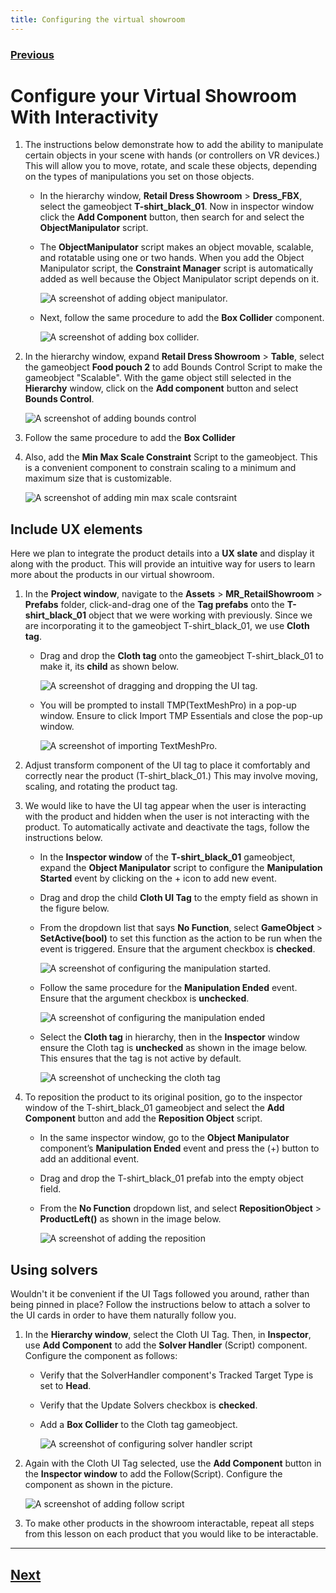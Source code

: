 ```yaml
---
title: Configuring the virtual showroom
---
```

### [Previous](2-setup.unity.project.md)

# Configure your Virtual Showroom With Interactivity

1. The instructions below demonstrate how to add the ability to manipulate certain objects in your scene with hands (or controllers on VR devices.) This will allow you to move, rotate, and scale these objects, depending on the types of manipulations you set on those objects.

    - In the hierarchy window, **Retail Dress Showroom** > **Dress_FBX**, select the gameobject **T-shirt_black_01**. Now in inspector window click the **Add Component** button, then search for and select the **ObjectManipulator** script.

    - The **ObjectManipulator** script makes an object movable, scalable, and rotatable using one or two hands. When you add the Object Manipulator script, the **Constraint Manager** script is automatically added as well because the Object Manipulator script depends on it.

        ![A screenshot of adding object manipulator.](img/add-object-manupilator.png)

    - Next, follow the same procedure to add the **Box Collider** component.

        ![A screenshot of adding box collider.](img/add-box-collider.png)

2. In the hierarchy window, expand **Retail Dress Showroom** > **Table**, select the gameobject **Food pouch 2** to add Bounds Control Script to make the gameobject "Scalable". With the game object still selected in the **Hierarchy** window, click on the **Add component** button and select **Bounds Control**.

    ![A screenshot of adding bounds control](img/bounds-control.png)

3. Follow the same procedure to add the **Box Collider**

4. Also, add the **Min Max Scale Constraint** Script to the gameobject. This is a convenient component to constrain scaling to a minimum and maximum size that is customizable.

    ![A screenshot of adding min max scale contsraint](img/min-max-scale-contsraint.png)

## Include UX elements

Here we plan to integrate the product details into a **UX slate** and display it along with the product. This will provide an intuitive way for users to learn more about the products in our virtual showroom. 

1. In the **Project window**, navigate to the **Assets** > **MR_RetailShowroom** > **Prefabs** folder, click-and-drag one of the **Tag prefabs** onto the **T-shirt_black_01** object that we were working with previously. Since we are incorporating it to the gameobject T-shirt_black_01, we use **Cloth tag**.

    - Drag and drop the **Cloth tag** onto the gameobject T-shirt_black_01 to make it, its **child** as shown below.

        ![A screenshot of dragging and dropping the UI tag.](img/add-cloth-tag.png)

    - You will be prompted to install TMP(TextMeshPro) in a pop-up window. Ensure to click Import TMP Essentials and close the pop-up window.

        ![A screenshot of importing TextMeshPro.](img/import-tmp.png)

2. Adjust transform component of the UI tag to place it comfortably and correctly near the product (T-shirt_black_01.) This may involve moving, scaling, and rotating the product tag.

3. We would like to have the UI tag appear when the user is interacting with the product and hidden when the user is not interacting with the product. To automatically activate and deactivate the tags, follow the instructions below.  

    - In the **Inspector window** of the **T-shirt_black_01** gameobject, expand the **Object Manipulator** script to configure the **Manipulation Started** event by clicking on the + icon to add new event.

    - Drag and drop the child **Cloth UI Tag** to the empty field as shown in the figure below.

    - From the dropdown list that says **No Function**, select **GameObject** > **SetActive(bool)** to set this function as the action to be run when the event is triggered. Ensure that the argument checkbox is **checked**.

        ![A screenshot of configuring the manipulation started.](img/manupilation-started.png)

    - Follow the same procedure for the **Manipulation Ended** event. Ensure that the argument checkbox is **unchecked**.

        ![A screenshot of configuring the manipulation ended](img/manupilation-ended.png)

     -  Select the **Cloth tag** in hierarchy, then in the **Inspector** window ensure the Cloth tag is **unchecked** as shown in the image below. This ensures that the tag is not active by default.

        ![A screenshot of unchecking the cloth tag](img/uncheck-cloth-tag.png)

4. To reposition the product to its original position, go to the inspector window of the T-shirt_black_01 gameobject and select the **Add Component** button and add the **Reposition Object** script.  

    - In the same inspector window, go to the **Object Manipulator** component’s **Manipulation Ended** event and press the (+) button to add an additional event.  

    - Drag and drop the T-shirt_black_01 prefab into the empty object field.

    - From the **No Function** dropdown list, and select **RepositionObject** > **ProductLeft()** as shown in the image below.

        ![A screenshot of adding the reposition](img/add-reposition.png)

## Using solvers

Wouldn't it be convenient if the UI Tags followed you around, rather than being pinned in place? Follow the instructions below to attach a solver to the UI cards in order to have them naturally follow you.  

1. In the **Hierarchy window**, select the Cloth UI Tag. Then, in **Inspector**, use **Add Component** to add the **Solver Handler** (Script) component. Configure the component as follows:

    - Verify that the SolverHandler component's Tracked Target Type is set to **Head**.

    - Verify that the Update Solvers checkbox is **checked**.

    - Add a **Box Collider** to the Cloth tag gameobject.

        ![A screenshot of configuring solver handler script](img/add-solver.png)

2. Again with the Cloth UI Tag selected, use the **Add Component** button in the **Inspector window** to add the Follow(Script). Configure the component as shown in the picture.

    ![A screenshot of adding follow script](img/add-follow.png)

3. To make other products in the showroom interactable, repeat all steps from this lesson on each product that you would like to be interactable.
---
## [Next](4-locomoting-around-virtual-showroom.md)
